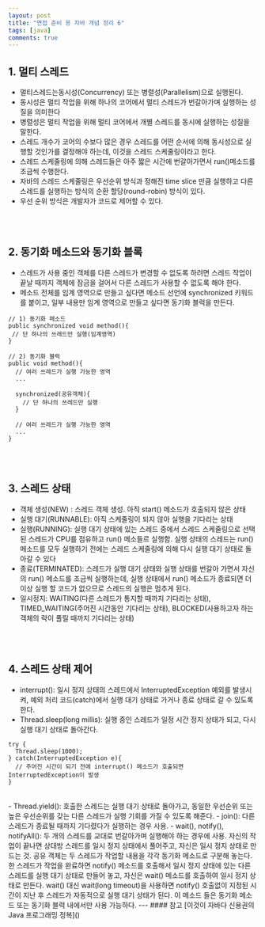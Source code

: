 ```yaml
---
layout: post
title: "면접 준비 용 자바 개념 정리 6"
tags: [java]
comments: true
---
```


## 1. 멀티 스레드
- 멀티스레드는동시성(Concurrency) 또는 병렬성(Parallelism)으로 실행된다. 
- 동시성은 멀티 작업을 위해 하나의 코어에서 멀티 스레드가 번갈아가며 실행하는 성질을 의미한다
- 병렬성은 멀티 작업을 위해 멀티 코어에서 개별 스레드를 동시에 실행하는 성질을 말한다.
- 스레드 개수가 코어의 수보다 많은 경우 스레드를 어떤 순서에 의해 동시성으로 실행할 것인가를 결정해야 하는데, 이것을 스레드 스케줄링이라고 한다.
- 스레드 스케줄링에 의해 스레드들은 아주 짧은 시간에 번갈아가면서 run()메소드를 조금씩 수행한다.
- 자바의 스레드 스케줄링은 우선순위 방식과 정해진 time slice 만큼 실행하고 다른 스레드를 실행하는 방식의 순환 할당(round-robin) 방식이 있다.
- 우선 순위 방식은 개발자가 코드로 제어할 수 있다.

<br><br>
## 2. 동기화 메소드와 동기화 블록
- 스레드가 사용 중인 객체를 다른 스레드가 변경할 수 없도록 하려면 스레드 작업이 끝날 때까지 객체에 잠금을 걸어서 다른 스레드가 사용할 수 없도록 해야 한다.
- 메소드 전체를 임계 영역으로 만들고 싶다면 메소드 선언에 synchronized 키워드를 붙이고, 일부 내용만 임계 영역으로 만들고 싶다면 동기화 블럭을 만든다.
  
```
// 1) 동기화 메소드
public synchronized void method(){
 // 단 하나의 쓰레드만 실행(임계영역)
}

// 2) 동기화 블럭
public void method(){
  // 여러 쓰레드가 실행 가능한 영역
  ...
  
  synchronized(공유객체){
    // 단 하나의 쓰레드만 실행
  }
  
  // 여러 쓰레드가 실행 가능한 영역
  ...
}
```
  
<br><br>
## 3. 스레드 상태
- 객체 생성(NEW) : 스레드 객체 생성. 아직 start() 메소드가 호출되지 않은 상태
- 실행 대기(RUNNABLE): 아직 스케줄링이 되지 않아 실행을 기다리는 상태
- 실행(RUNNING): 실행 대기 상태에 있는 스레드 중에서 스레드 스케줄링으로 선택된 스레드가 CPU를 점유하고 run() 메소들르 실행함. 실행 상태의 스레드는 run() 메소드를 모두 실행하기 전에는 스레드 스케줄링에 의해 다시 실행 대기 상태로 돌아갈 수 있다
- 종료(TERMINATED): 스레드가 실행 대기 상태와 실행 상태를 번갈아 가면서 자신의 run() 메소드를 조금씩 실행하는데, 실행 상태에서 run() 메소드가 종료되면 더 이상 실행 할 코드가 없으므로 스레드의 실행은 멈추게 된다. 
- 일시정지: WAITING(다른 스레드가 통지할 때까지 기다리는 상태), TIMED_WAITING(주어진 시간동안 기다리는 상태), BLOCKED(사용하고자 하는 객체의 락이 풀릴 때까지 기다리는 상태)

<br><br>
## 4. 스레드 상태 제어
- interrupt(): 일시 정지 상태의 스레드에서 InterruptedException 예외를 발생시켜, 예외 처리 코드(catch)에서 실행 대기 상태로 가거나 종료 상태로 갈 수 있도록 한다.
- Thread.sleep(long millis): 실행 중인 스레드가 일정 시간 정지 상태가 되고, 다시 실행 대기 상태로 돌아간다.  

```
try {
  Thread.sleep(1000);
} catch(InterruptedException e){
  // 주어진 시간이 되기 전에 interrupt() 메소드가 호출되면 InterruptedException이 발생
}
```  

<br>
- Thread.yield(): 호출한 스레드는 실행 대기 상태로 돌아가고, 동일한 우선순위 또는 높은 우선순위를 갖는 다른 스레드가 실행 기회를 가질 수 있도록 해준다.
- join(): 다른 스레드가 종료될 때까지 기다렸다가 실행하는 경우 사용.
- wait(), notify(), notifyAll(): 두 개의 스레드를 교대로 번갈아가며 실행해야 하는 경우에 사용. 자신의 작업이 끝나면 상대방 스레드를 일시 정지 상태에서 풀어주고, 자신은 일시 정지 상태로 만드는 것. 공유 객체는 두 스레드가 작업할 내용을 각각 동기화 메소드로 구분해 놓는다. 한 스레드가 작업을 완료하면 notify() 메소드를 호출해서 일시 정지 상태에 있는 다른 스레드를 실행 대기 상태로 만들어 놓고, 자신은 wait() 메소드를 호출하여 일시 정지 상태로 만든다. wait() 대신 wait(long timeout)을 사용하면 notify() 호출없이 지정된 시간이 지난 후 스레드가 자동적으로 실행 대기 상태가 된다. 이 메소드 들은 동기화 메소드 또는 동기화 블럭 내에서만 사용 가능하다.
---
#### 참고
[이것이 자바다 신용권의 Java 프로그래밍 정복]() <br>

